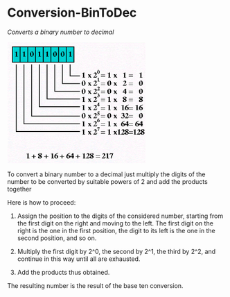 # Conversion-BinToDec
*Converts a binary number to decimal*

![Image](https://github.com/DannyOnkies/Conversion-BinToDec/blob/main/pic/Algorithm%20to%20convert%20Binary%20to%20Decimal.gif?raw=true)

To convert a binary number to a decimal just multiply the digits of the number to be converted by suitable powers of 2 and add the products together

Here is how to proceed:

1) Assign the position to the digits of the considered number, starting from the first digit on the right and moving to the left.
    The first digit on the right is the one in the first position, the digit to its left is the one in the second position, and so on.

2) Multiply the first digit by 2^0, the second by 2^1, the third by 2^2, and continue in this way until all are exhausted.

3) Add the products thus obtained.

The resulting number is the result of the base ten conversion. 
